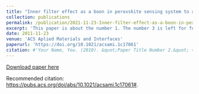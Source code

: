 ```yaml
---
title: "Inner filter effect as a boon in perovskite sensing system to achieve higher sensitivity levels"
collection: publications
permalink: /publication/2021-11-23-Inner-filter-effect-as-a-boon-in-perovskite-sensing-system-to-achieve-higher-sensitivity-1
excerpt: 'This paper is about the number 1. The number 3 is left for future work.'
date: 2011-11-23
venue: 'ACS Aplied Materials and Interfaces'
paperurl: 'https://doi.org/10.1021/acsami.1c17061'
citation: #'Your Name, You. (2010). &quot;Paper Title Number 2.&quot; <i>Journal 1</i>. 1(2).'
---
```


[Download paper here](https://doi.org/10.1021/acsami.1c17061)

Recommended citation: https://pubs.acs.org/doi/abs/10.1021/acsami.1c17061#.
